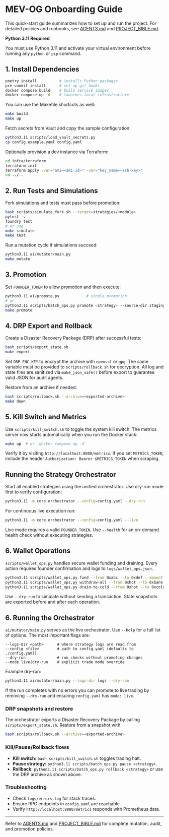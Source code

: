 # MEV-OG Onboarding Guide

This quick-start guide summarizes how to set up and run the project. For detailed policies and runbooks, see [AGENTS.md](../AGENTS.md) and [PROJECT_BIBLE.md](../PROJECT_BIBLE.md).

**Python 3.11 Required**

You must use Python 3.11 and activate your virtual environment before running any `python` or `pip` command.

## 1. Install Dependencies

```bash
poetry install          # installs Python packages
pre-commit install      # set up git hooks
docker compose build    # build service images
docker compose up -d    # launches local infrastructure
```
You can use the Makefile shortcuts as well:
```bash
make build
make up
```

Fetch secrets from Vault and copy the sample configuration:

```bash
python3.11 scripts/load_vault_secrets.py
cp config.example.yaml config.yaml
```

Optionally provision a dev instance via Terraform:

```bash
cd infra/terraform
terraform init
terraform apply -var="ami=<ami-id>" -var="key_name=<ssh-key>"
cd ../..
```

## 2. Run Tests and Simulations

Fork simulations and tests must pass before promotion:

```bash
bash scripts/simulate_fork.sh --target=strategies/<module>
pytest -v
foundry test
# or use
make simulate
make test
```

Run a mutation cycle if simulations succeed:

```bash
python3.11 ai/mutator/main.py
make mutate
```

## 3. Promotion

Set `FOUNDER_TOKEN` to allow promotion and then execute:

```bash
python3.11 ai/promote.py            # single promotion
# or
python3.11 scripts/batch_ops.py promote <strategy> --source-dir staging --dest-dir active
make promote
```

## 4. DRP Export and Rollback

Create a Disaster Recovery Package (DRP) after successful tests:

```bash
bash scripts/export_state.sh
make export
```

Set `DRP_ENC_KEY` to encrypt the archive with `openssl` or `gpg`. The same
variable must be provided to `scripts/rollback.sh` for decryption.
All log and state files are sanitized via `make_json_safe()` before export to
guarantee valid JSON for audit agents.

Restore from an archive if needed:

```bash
bash scripts/rollback.sh --archive=<exported-archive>
make down
```

## 5. Kill Switch and Metrics

Use `scripts/kill_switch.sh` to toggle the system kill switch. The metrics
server now starts automatically when you run the Docker stack:

```bash
make up  # or `docker compose up -d`
```
Verify it by visiting `http://localhost:8000/metrics`. If you set `METRICS_TOKEN`,
include the header `Authorization: Bearer $METRICS_TOKEN` when scraping.

## Running the Strategy Orchestrator

Start all enabled strategies using the unified orchestrator. Use dry-run mode
first to verify configuration:

```bash
python3.11 -m core.orchestrator --config=config.yaml --dry-run
```

For continuous live execution run:

```bash
python3.11 -m core.orchestrator --config=config.yaml --live
```

Live mode requires a valid `FOUNDER_TOKEN`. Use `--health` for an on-demand health
check without executing strategies.

## 6. Wallet Operations

`scripts/wallet_ops.py` handles secure wallet funding and draining. Every action
requires founder confirmation and logs to `logs/wallet_ops.json`.

```bash
python3.11 scripts/wallet_ops.py fund --from 0xabc --to 0xdef --amount 1
python3.11 scripts/wallet_ops.py withdraw-all --from 0xhot --to 0xbank
python3.11 scripts/wallet_ops.py drain-to-cold --from 0xhot --to 0xcold
```

Use `--dry-run` to simulate without sending a transaction. State snapshots are
exported before and after each operation.

## 6. Running the Orchestrator

`ai/mutator/main.py` serves as the live orchestrator. Use `--help` for a full
list of options. The most important flags are:

```
--logs-dir <path>      # where strategy logs are read from
--config <file>        # path to config.yaml (defaults to ./config.yaml)
--dry-run              # run checks without promoting changes
--mode live|dry-run    # explicit trade mode override
```

Example dry-run:

```bash
python3.11 ai/mutator/main.py --logs-dir logs --dry-run
```

If the run completes with no errors you can promote to live trading by removing
`--dry-run` and ensuring `config.yaml` has `mode: live`.

### DRP snapshots and restore

The orchestrator exports a Disaster Recovery Package by calling
`scripts/export_state.sh`. Restore from a snapshot with:

```bash
bash scripts/rollback.sh --archive=<exported-archive>
```

### Kill/Pause/Rollback flows

* **Kill switch:** `bash scripts/kill_switch.sh` toggles trading halt.
* **Pause strategy:** `python3.11 scripts/batch_ops.py pause <strategy>`.
* **Rollback:** `python3.11 scripts/batch_ops.py rollback <strategy>` or use the DRP
  archive as shown above.

### Troubleshooting

* Check `logs/errors.log` for stack traces.
* Ensure RPC endpoints in `config.yaml` are reachable.
* Verify `http://localhost:8000/metrics` responds with Prometheus data.



---

Refer to [AGENTS.md](../AGENTS.md) and [PROJECT_BIBLE.md](../PROJECT_BIBLE.md) for
complete mutation, audit, and promotion policies.
